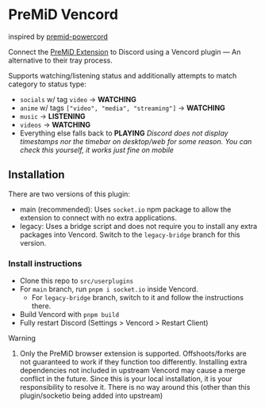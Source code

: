 # PreMiD Vencord
inspired by [premid-powercord](https://github.com/MulverineX/premid-powercord)

Connect the [PreMiD Extension](https://premid.app) to Discord using a Vencord plugin — An alternative to their tray process.

Supports watching/listening status and additionally attempts to match category to status type:
- `socials` w/ tag `video` -> **WATCHING**
- `anime` w/ tags `["video", "media", "streaming"]` -> **WATCHING**
- `music` -> **LISTENING**
- `videos` -> **WATCHING**
- Everything else falls back to **PLAYING**
*Discord does not display timestamps nor the timebar on desktop/web for some reason. You can check this yourself, it works just fine on mobile*

## Installation
There are two versions of this plugin:
- main (recommended): Uses `socket.io` npm package to allow the extension to connect with no extra applications.
- legacy: Uses a bridge script and does not require you to install any extra packages into Vencord. Switch to the `legacy-bridge` branch for this version.

### Install instructions
- Clone this repo to `src/userplugins`
- For `main` branch, run `pnpm i socket.io` inside Vencord.
  - For `legacy-bridge` branch, switch to it and follow the instructions there.
- Build Vencord with `pnpm build`
- Fully restart Discord (Settings > Vencord > Restart Client)

> [!WARNING]
> 1. Only the PreMiD browser extension is supported. Offshoots/forks are not guaranteed to work if they function too differently.
> Installing extra dependencies not included in upstream Vencord may cause a merge conflict in the future. Since this is your local installation, it is your responsibility to resolve it. There is no way around this (other than this plugin/socketio being added into upstream)
